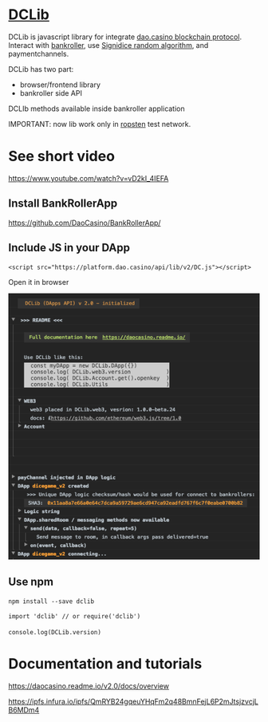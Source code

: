 # [DCLib](https://github.com/DaoCasino/DCLib) 

DCLib is javascript library for integrate [dao.casino blockchain protocol](https://github.com/DaoCasino/Whitepaper).
Interact with [bankroller](https://github.com/DaoCasino/BankRollerApp), use [Signidice random algorithm](https://github.com/DaoCasino/Whitepaper/blob/master/DAO.Casino%20WP.md#35-algorithm-implemented-in-mvp-of-daocasino-protocol), and paymentchannels.

DCLib has two part:
  * browser/frontend library
  * bankroller side API

DCLIb methods available inside bankroller application 

IMPORTANT: now lib work only in [ropsten](https://ropsten.etherscan.io/) test network.

# See short video
https://www.youtube.com/watch?v=vD2kI_4IEFA


## Install BankRollerApp
https://github.com/DaoCasino/BankRollerApp/


## Include JS in your DApp
```
<script src="https://platform.dao.casino/api/lib/v2/DC.js"></script>

```
Open it in browser

<img src="https://raw.githubusercontent.com/DaoCasino/DCLib/master/manual/asset/console.log.init.png">

## Use npm
```
npm install --save dclib
```
```
import 'dclib' // or require('dclib')

console.log(DCLib.version)
```


# Documentation and tutorials
https://daocasino.readme.io/v2.0/docs/overview

https://ipfs.infura.io/ipfs/QmRYB24gqeuYHqFm2q48BmnFejL6P2mJtsjzvcjLB6MDm4
